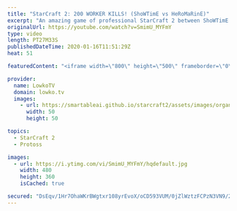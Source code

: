 ```yaml
---
title: "StarCraft 2: 200 WORKER KILLS! (ShoWTimE vs HeRoMaRinE)"
excerpt: "An amazing game of professional StarCraft 2 between ShoWTimE and HeRoMaRinE, two German progamers. In this one match of Terran versus Protoss we see over 200 worker kills which is way more than we see in the average match of SC2. An incredible High Templar drop leads to a base race. This is the type"
originalUrl: https://youtube.com/watch?v=SmimU_MYFmY
type: video
length: PT27M33S
publishedDateTime: 2020-01-16T11:51:29Z
heat: 51

featuredContent: "<iframe width=\"800\" height=\"500\" frameborder=\"0\" src=\"https://www.youtube.com/embed/SmimU_MYFmY\" allow=\"accelerometer; autoplay; encrypted-media; gyroscope; picture-in-picture\" allowfullscreen></iframe>"

provider:
  name: LowkoTV
  domain: lowko.tv
  images:
    - url: https://smartableai.github.io/starcraft2/assets/images/organizations/lowko.tv-50x50.jpg
      width: 50
      height: 50

topics:
  - StarCraft 2
  - Protoss

images:
  - url: https://i.ytimg.com/vi/SmimU_MYFmY/hqdefault.jpg
    width: 480
    height: 360
    isCached: true

secured: "DsEqv/1Hr7OhaWKrBWgtxr108yrEvoX/oCD593VUM/0jZlWztzFCPzN3VN9/2inT8RtAHsDn6cl4+x6tQp5+LKn+bJR4hKNBQ53iTodA0Z6ba8fJOWNEnwy5ix69vyNXti/tQ89Rucr6LNOmtmFbm1ePXJK1VEjIcXoGahPj24FB+VyLnYQ4g8adf9G7BagwL7Sr8Jhj0p7bhvDToNkSuIDhrQ2SiQ9nC4n/3xUGZzwqVHOoZ3qEjos9k+OQMap0nMGwBXR7HGLPocvHIQj7TMp6yFdEgbItTnG082x47EX0EMA4GN6c3K9nLNeSc9yGdyXxH9UXMSGEbCFMGs0iea/zoed3r35lOaL6+Nl1IbtL1z3ThcSxKdxMHUPYEoF3FXvPOoP11QnRhmqrMYYLOlTLU7Xb864z307Tw4x5P6sSTNg0k2EpBYn7VkQIrvVM;W/752qYK+L+XfgnR+LIixQ=="
---
```


